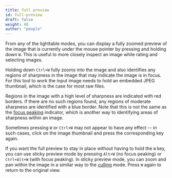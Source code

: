 ```yaml
---
title: full preview
id: full-preview
draft: false
weight: 40
author: "people"
---
```


From any of the lighttable modes, you can display a fully zoomed preview of the image that is currently under the mouse pointer by pressing and holding down `W`. This is useful to more closely inspect an image while rating and selecting images.

Holding down `Ctrl+W` fully zooms into the image and also identifies any regions of sharpness in the image that may indicate the image is in focus. For this tool to work the input image needs to hold an embedded JPEG thumbnail, which is the case for most raw files.

Regions in the image with a high level of sharpness are indicated with red borders. If there are no such regions found, any regions of moderate sharpness are identified with a blue border. Note that this is not the same as the [focus peaking](../../module-reference/utility-modules/shared/focus-peaking.md) indicator, which is another way to identifying areas of sharpness within an image.

Sometimes pressing `W` or `Ctrl+W` may not appear to have any effect -- in such cases, click on the image thumbnail and press the corresponding key again.

If you want the full preview to stay in place without having to hold the `W` key, you can use sticky preview mode by pressing `Alt+W` (no focus peaking) or `Ctrl+Alt+W` (with focus peaking). In sticky preview mode, you can zoom and pan within the image in a similar way to the [culling](./culling.md) mode. Press `W` again to return to the original view.
